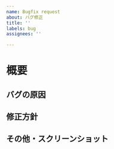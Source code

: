 ```yaml
---
name: Bugfix request
about: バグ修正
title: ''
labels: bug
assignees: ''

---
```


# 概要

## バグの原因

## 修正方針

## その他・スクリーンショット
